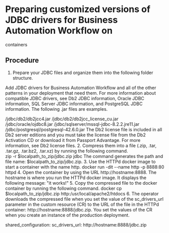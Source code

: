 # Preparing customized versions of JDBC drivers for Business Automation Workflow on
containers

## Procedure

1. Prepare your JDBC files and organize them into the following folder structure.

Add JDBC drivers for Business Automation Workflow and all of the other
patterns in your deployment that need them. For more information about compatible JDBC drivers, see
Db2 JDBC information, Oracle JDBC information, SQL Server JDBC information, and PostgreSQL JDBC information. 
The following .jar files are examples.

/jdbc/db2/db2jcc4.jar
/jdbc/db2/db2jcc\_license\_cu.jar
/jdbc/oracle/ojdbc8.jar
/jdbc/sqlserver/mssql-jdbc-8.2.2.jre11.jar
/jdbc/postgresql/postgresql-42.6.0.jar 
The Db2 license file is included in all Db2 server editions and you must take the license file
from the Db2 Activation CD or download it from Passport Advantage. For more information, see Db2 license files.
2. Compress them into a file (.zip, .tar, .tar.gz, .tar.bz2, .tar.xz) by running the
following command.  
zip -r $localpath\_to\_zip/jdbc.zip jdbc 
The command generates the path and file name:
$localpath\_to\_zip/jdbc.zip.
3. Use the HTTPd docker image to start a container with the name
http. 
docker run -dit --name http -p 8888:80 httpd
4. Open the container by using the URL http://hostname:8888.
 The hostname is where you run the HTTPd docker image. It displays the following message:
"it works!"
5. Copy the compressed file to the docker container by running the following command. 
docker cp $localpath\_to\_zip/jdbc.zip http:/usr/local/apache2/htdocs
6. The operator downloads the compressed file when you set the value of the
sc\_drivers\_url parameter in the custom resource (CR) to the URL of the file in
the HTTPd container: http://hostname:8888/jdbc.zip. 
You set the values of the CR when you create an instance of the production deployment.

shared\_configuration:
  sc\_drivers\_url: http://hostname:8888/jdbc.zip